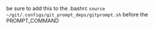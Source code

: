 be sure to add this to the .bashrc
`source ~/git/.configs/git_prompt_deps/gitprompt.sh`
before the PROMPT_COMMAND
